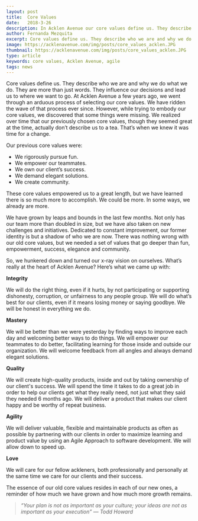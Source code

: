 ```yaml
---
layout: post
title:  Core Values
date:   2018-3-26
description: In Acklen Avenue our core values define us. They describe who we are and why we do what we do.
author: Fernanda Mezquita 
excerpt: Core values define us. They describe who we are and why we do what we do.
image: https://acklenavenue.com/img/posts/core_values_acklen.JPG
thumbnail: https://acklenavenue.com/img/posts/core_values_acklen.JPG
type: article
keywords: core values, Acklen Avenue, agile
tags: news
---
```


Core values define us. They describe who we are and why we do what we do. They are more than just words. They influence our decisions and lead us to where we want to go. At Acklen Avenue a few years ago, we went through an arduous process of selecting our core values. We have ridden the wave of that process ever since. However, while trying to embody our core values, we discovered that some things were missing. We realized over time that our previously chosen core values, though they seemed great at the time, actually don’t describe us to a tea. That’s when we knew it was time for a change. 

 Our previous core values were:  
 - We rigorously pursue fun.  
 - We empower our teammates. 
 - We own our client’s success. 
 - We demand elegant solutions. 
 - We create community.

These core values empowered us to a great length, but we have learned there is so much more to accomplish. We could be more. In some ways, we already are more. 

We have grown by leaps and bounds in the last few months. Not only has our team more than doubled in size, but we have also taken on new challenges and initiatives. Dedicated to constant improvement, our former identity is but a shadow of who we are now. There was nothing wrong with our old core values, but we needed a set of values that go deeper than fun, empowerment, success, elegance and community.

So, we hunkered down and turned our x-ray vision on ourselves. What’s really at the heart of Acklen Avenue? Here’s what we came up with:

**Integrity** 

We will do the right thing, even if it hurts, by not participating or supporting dishonesty, corruption, or unfairness to any people group. We will do what’s best for our clients, even if it means losing money or saying goodbye. We will be honest in everything we do.

**Mastery**

We will be better than we were yesterday by finding ways to improve each day and welcoming better ways to do things. We will empower our teammates to do better, facilitating learning for those inside and outside our organization. We will welcome feedback from all angles and always demand elegant solutions.

**Quality**

We will create high-quality products, inside and out by taking ownership of our client's success.
We will spend the time it takes to do a great job in order to help our clients get what they really need, not just what they said they needed 6 months ago. We will deliver a product that makes our client happy and be worthy of repeat business.

**Agility**

We will deliver valuable, flexible and maintainable products as often as possible by partnering with our clients in order to maximize learning and product value by using an Agile Approach to software development. We will allow down to speed up.

**Love**

We will care for our fellow ackleners, both professionally and personally at the same time we care for our clients and their success.

The essence of our old core values resides in each of our new ones, a reminder of how much we have grown and how much more growth remains.


> *“Your plan is not as important as your culture; your ideas are not as important as your execution” — Todd Howard*

